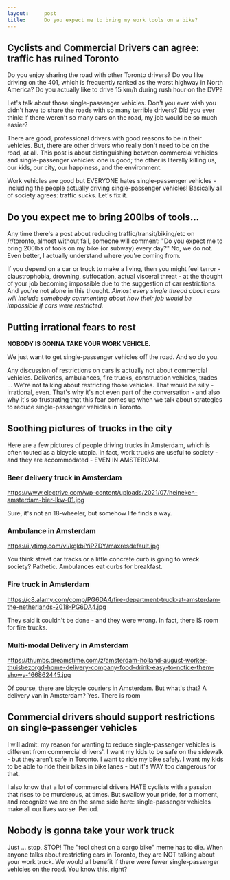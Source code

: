 ```yaml
---
layout:     post
title:      Do you expect me to bring my work tools on a bike?
---
```


## Cyclists and Commercial Drivers can agree: traffic has ruined Toronto

Do you enjoy sharing the road with other Toronto drivers? Do you like driving on the 401, which is frequently ranked as the worst highway in North America? Do you actually like to drive 15 km/h during rush hour on the DVP?

Let's talk about those single-passenger vehicles. Don't you ever wish you didn't have to share the roads with so many terrible drivers? Did you ever think: if there weren't so many cars on the road, my job would be so much easier?

There are good, professional drivers with good reasons to be in their vehicles. But, there are other drivers who really don't need to be on the road, at all. This post is about distinguishing between commercial vehicles and single-passenger vehicles: one is good; the other is literally killing us, our kids, our city, our happiness, and the environment.

Work vehicles are good but EVERYONE hates single-passenger vehicles - including the people actually driving single-passenger vehicles! Basically all of society agrees: traffic sucks. Let's fix it.

## Do you expect me to bring 200lbs of tools...

Any time there's a post about reducing traffic/transit/biking/etc on /r/toronto, almost without fail, someone will comment: "Do you expect me to bring 200lbs of tools on my bike (or subway) every day?" No, we do not. Even better, I actually understand where you're coming from.

If you depend on a car or truck to make a living, then you might feel terror - claustrophobia, drowning, suffocation, actual visceral threat - at the thought of your job becoming impossible due to the suggestion of car restrictions. And you're not alone in this thought. *Almost every single thread about cars will include somebody commenting about how their job would be impossible if cars were restricted.*

## Putting irrational fears to rest

**NOBODY IS GONNA TAKE YOUR WORK VEHICLE.**

We just want to get single-passenger vehicles off the road. And so do you.

Any discussion of restrictions on cars is actually not about commercial vehicles. Deliveries, ambulances, fire trucks, construction vehicles, trades ... We're not talking about restricting those vehicles. That would be silly - irrational, even. That's why it's not even part of the conversation - and also why it's so frustrating that this fear comes up when we talk about strategies to reduce single-passenger vehicles in Toronto.

## Soothing pictures of trucks in the city

Here are a few pictures of people driving trucks in Amsterdam, which is often touted as a bicycle utopia. In fact, work trucks are useful to society - and they are accommodated - EVEN IN AMSTERDAM.

### Beer delivery truck in Amsterdam

https://www.electrive.com/wp-content/uploads/2021/07/heineken-amsterdam-bier-lkw-01.jpg

Sure, it's not an 18-wheeler, but somehow life finds a way.

### Ambulance in Amsterdam 

https://i.ytimg.com/vi/kgkbiYiPZDY/maxresdefault.jpg

You think street car tracks or a little concrete curb is going to wreck society? Pathetic. Ambulances eat curbs for breakfast.

### Fire truck in Amsterdam

https://c8.alamy.com/comp/PG6DA4/fire-department-truck-at-amsterdam-the-netherlands-2018-PG6DA4.jpg

They said it couldn't be done - and they were wrong. In fact, there IS room for fire trucks.

### Multi-modal Delivery in Amsterdam

https://thumbs.dreamstime.com/z/amsterdam-holland-august-worker-thuisbezorgd-home-delivery-company-food-drink-easy-to-notice-them-showy-166862445.jpg

Of course, there are bicycle couriers in Amsterdam. But what's that? A delivery van in Amsterdam? Yes. There is room

## Commercial drivers should support restrictions on single-passenger vehicles

I will admit: my reason for wanting to reduce single-passenger vehicles is different from commercial drivers'. I want my kids to be safe on the sidewalk - but they aren't safe in Toronto. I want to ride my bike safely. I want my kids to be able to ride their bikes in bike lanes - but it's WAY too dangerous for that.

I also know that a lot of commercial drivers HATE cyclists with a passion that rises to be murderous, at times. But swallow your pride, for a moment, and recognize we are on the same side here: single-passenger vehicles make all our lives worse. Period.

## Nobody is gonna take your work truck

Just ... stop, STOP! The "tool chest on a cargo bike" meme has to die. When anyone talks about restricting cars in Toronto, they are NOT talking about your work truck. We would all benefit if there were fewer single-passenger vehicles on the road. You know this, right?